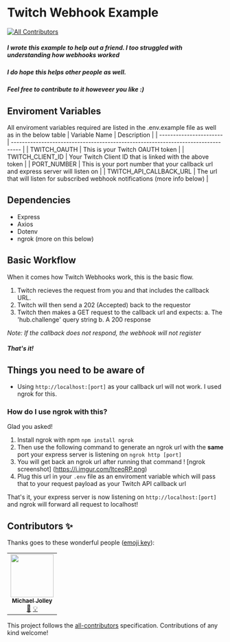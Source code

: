 # Twitch Webhook Example
<!-- ALL-CONTRIBUTORS-BADGE:START - Do not remove or modify this section -->
[![All Contributors](https://img.shields.io/badge/all_contributors-1-orange.svg?style=flat-square)](#contributors-)
<!-- ALL-CONTRIBUTORS-BADGE:END -->

##### I wrote this example to help out a friend. I too struggled with understanding how webhooks worked

##### I do hope this helps other people as well.

##### Feel free to contribute to it howeveer you like :)

## Enviroment Variables

All enviroment variables required are listed in the .env.example file as well as in the below table
| Variable Name           | Description                                                                       |
| ----------------------- | --------------------------------------------------------------------------------- |
| TWITCH_OAUTH            | This is your Twitch OAUTH token                                                   |
| TWITCH_CLIENT_ID        | Your Twitch Client ID that is linked with the above token                         |
| PORT_NUMBER             | This is your port number that your callback url and express server will listen on |
| TWITCH_API_CALLBACK_URL | The url that will listen for subscribed webhook notifications (more info below)   |

## Dependencies

- Express
- Axios
- Dotenv
- ngrok (more on this below)



## Basic Workflow

When it comes how Twitch Webhooks work, this is the basic flow.

1. Twitch recieves the request from you and that includes the callback URL.
2. Twitch will then send a 202 (Accepted) back to the requestor
3. Twitch then makes a GET request to the callback url and expects:
   a. The 'hub.challenge' query string
   b. A 200 response

_Note: If the callback does not respond, the webhook will not register_

##### That's it!

## Things you need to be aware of

- Using `http://localhost:[port]` as your callback url will not work. I used ngrok for this.

### How do I use ngrok with this?

Glad you asked!

1. Install ngrok with npm `npm install ngrok`
2. Then use the following command to generate an ngrok url with the **same** port your express server is listening on `ngrok http [port]`
3. You will get back an ngrok url after running that command ! [ngrok screenshot] (https://i.imgur.com/ltceoRP.png)
4. Plug this url in your `.env` file as an enviroment variable which will pass that to your request payload as your Twitch API callback url

That's it, your express server is now listening on `http://localhost:[port]` and ngrok will forward all request to localhost!

## Contributors ✨

Thanks goes to these wonderful people ([emoji key](https://allcontributors.org/docs/en/emoji-key)):

<!-- ALL-CONTRIBUTORS-LIST:START - Do not remove or modify this section -->
<!-- prettier-ignore-start -->
<!-- markdownlint-disable -->
<table>
  <tr>
    <td align="center"><a href="https://baldbeardedbuilder.com/"><img src="https://avatars2.githubusercontent.com/u/1228996?v=4" width="100px;" alt=""/><br /><sub><b>Michael Jolley</b></sub></a><br /><a href="#ideas-MichaelJolley" title="Ideas, Planning, & Feedback">🤔</a> <a href="#example-MichaelJolley" title="Examples">💡</a></td>
  </tr>
</table>

<!-- markdownlint-enable -->
<!-- prettier-ignore-end -->
<!-- ALL-CONTRIBUTORS-LIST:END -->

This project follows the [all-contributors](https://github.com/all-contributors/all-contributors) specification. Contributions of any kind welcome!